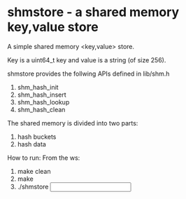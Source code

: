 # shmstore - a shared memory key,value store
A simple shared memory <key,value> store.

Key is a uint64_t key and value is a string (of size 256). 

shmstore provides the follwing APIs defined in lib/shm.h
1. shm_hash_init
2. shm_hash_insert
3. shm_hash_lookup
4. shm_hash_clean

The shared memory is divided into two parts:
1. hash buckets
2. hash data

How to run:
From the ws:
1. make clean
2. make
3. ./shmstore <input file> <operation>
